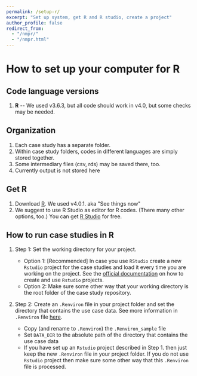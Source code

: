 ```yaml
---
permalink: /setup-r/
excerpt: "Set up system, get R and R studio, create a project"
author_profile: false
redirect_from:
  - "/nmpr/"
  - "/nmpr.html"
---
```


# How to set up your computer for R

## Code language versions
1. **R** -- We used v3.6.3, but all code should work in v4.0, but some checks may be needed.

## Organization
1. Each case study has a separate folder.
2. Within case study folders, codes in different languages are simply stored together.
3. Some intermediary files (csv, rds) may be saved there, too.
4. Currently output is not stored here

## Get R
1. Download [R](https://www.r-project.org/). We used v4.0.1. aka "See things now"
2. We suggest to use R Studio as editor for R codes. (There many other options, too.) You can get [R Studio](https://rstudio.com/products/rstudio/download/) for free.

## How to run case studies in R

1. Step 1: Set the working directory for your project.

	- Option 1: [Recommended] In case you use `RStudio` create a new `Rstudio` project for the case studies and load it every time you are working on the project. See the [official documentation](https://support.rstudio.com/hc/en-us/articles/200526207-Using-Projects) on how to create and use `Rstudio` projects.
	- Option 2: Make sure some other way that your working directory is the root folder of the case study repository.

2. Step 2: Create an `.Renviron` file in your project folder and set the directory that contains the use case data. See more information in `.Renviron` file [here](https://cran.r-project.org/web/packages/startup/vignettes/startup-intro.html).
	- Copy (and rename to `.Renviron`) the `.Renviron_sample` file
	- Set `DATA_DIR` to the absolute path of the directory that contains the use case data
	- If you have set up an `Rstudio` project described in Step 1. then just keep the new `.Renviron` file in your project folder. If you do not use `Rstudio` project then make sure some other way that this `.Renviron` file is processed.
